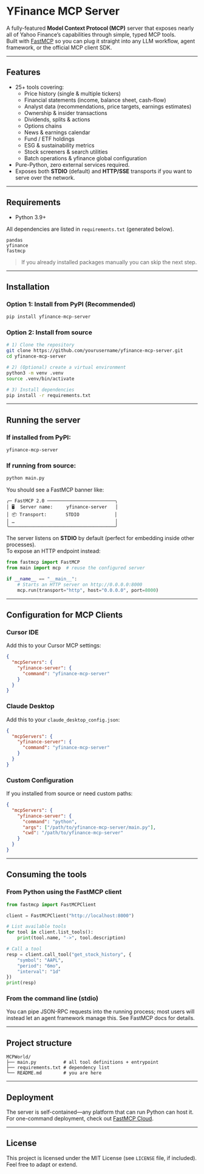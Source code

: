 # YFinance MCP Server

A fully-featured **Model Context Protocol (MCP)** server that exposes nearly all of Yahoo Finance’s capabilities through simple, typed MCP tools.  
Built with [FastMCP](https://gofastmcp.com) so you can plug it straight into any LLM workflow, agent framework, or the official MCP client SDK.

---

## Features

* 25+ tools covering:
  * Price history (single & multiple tickers)
  * Financial statements (income, balance sheet, cash-flow)
  * Analyst data (recommendations, price targets, earnings estimates)
  * Ownership & insider transactions
  * Dividends, splits & actions
  * Options chains
  * News & earnings calendar
  * Fund / ETF holdings
  * ESG & sustainability metrics
  * Stock screeners & search utilities
  * Batch operations & yfinance global configuration
* Pure-Python, zero external services required.
* Exposes both **STDIO** (default) and **HTTP/SSE** transports if you want to serve over the network.

---

## Requirements

* Python 3.9+

All dependencies are listed in `requirements.txt` (generated below).

```
pandas
yfinance
fastmcp
```

> If you already installed packages manually you can skip the next step.

---

## Installation

### Option 1: Install from PyPI (Recommended)

```bash
pip install yfinance-mcp-server
```

### Option 2: Install from source

```bash
# 1) Clone the repository
git clone https://github.com/yourusername/yfinance-mcp-server.git
cd yfinance-mcp-server

# 2) (Optional) create a virtual environment
python3 -m venv .venv
source .venv/bin/activate

# 3) Install dependencies
pip install -r requirements.txt
```

---

## Running the server

### If installed from PyPI:
```bash
yfinance-mcp-server
```

### If running from source:
```bash
python main.py
```

You should see a FastMCP banner like:

```
╭─ FastMCP 2.0 ─────────────────────────╮
│ 🖥️  Server name:     yfinance-server   │
│ 📦 Transport:       STDIO             │
│ …                                     │
╰───────────────────────────────────────╯
```

The server listens on **STDIO** by default (perfect for embedding inside other processes).  
To expose an HTTP endpoint instead:

```python
from fastmcp import FastMCP
from main import mcp  # reuse the configured server

if __name__ == "__main__":
    # Starts an HTTP server on http://0.0.0.0:8000
    mcp.run(transport="http", host="0.0.0.0", port=8000)
```

---

## Configuration for MCP Clients

### Cursor IDE

Add this to your Cursor MCP settings:

```json
{
  "mcpServers": {
    "yfinance-server": {
      "command": "yfinance-mcp-server"
    }
  }
}
```

### Claude Desktop

Add this to your `claude_desktop_config.json`:

```json
{
  "mcpServers": {
    "yfinance-server": {
      "command": "yfinance-mcp-server"
    }
  }
}
```

### Custom Configuration

If you installed from source or need custom paths:

```json
{
  "mcpServers": {
    "yfinance-server": {
      "command": "python",
      "args": ["/path/to/yfinance-mcp-server/main.py"],
      "cwd": "/path/to/yfinance-mcp-server"
    }
  }
}
```

---

## Consuming the tools

### From Python using the FastMCP client

```python
from fastmcp import FastMCPClient

client = FastMCPClient("http://localhost:8000")

# List available tools
for tool in client.list_tools():
    print(tool.name, "->", tool.description)

# Call a tool
resp = client.call_tool("get_stock_history", {
    "symbol": "AAPL",
    "period": "6mo",
    "interval": "1d"
})
print(resp)
```

### From the command line (stdio)

You can pipe JSON-RPC requests into the running process; most users will instead let an agent framework manage this. See FastMCP docs for details.

---

## Project structure

```text
MCPWorld/
├── main.py          # all tool definitions + entrypoint
├── requirements.txt # dependency list
└── README.md        # you are here
```

---

## Deployment

The server is self-contained—any platform that can run Python can host it.  
For one-command deployment, check out [FastMCP Cloud](https://fastmcp.cloud).

---

## License

This project is licensed under the MIT License (see `LICENSE` file, if included). Feel free to adapt or extend.
